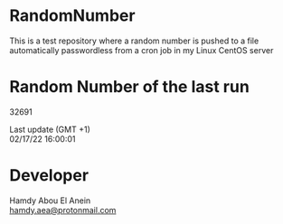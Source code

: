 # RandomNumber    
This is a test repository where a random number is pushed to a file automatically passwordless from a cron job in my Linux CentOS server    
# Random Number of the last run   
32691
      
Last update (GMT +1)    
02/17/22 16:00:01
# Developer    
Hamdy Abou El Anein   
hamdy.aea@protonmail.com
